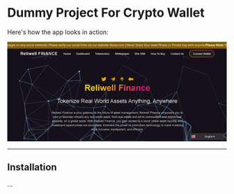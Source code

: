 # Dummy Project For Crypto Wallet

Here's how the app looks in action:

![App Screenshot](./images/image.png)

---

## Installation
…
